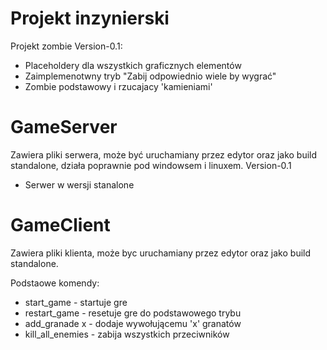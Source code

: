 # Projekt inzynierski
Projekt zombie 
Version-0.1:
* Placeholdery dla wszystkich graficznych elementów
* Zaimplemenotwny tryb "Zabij odpowiednio wiele by wygrać"
* Zombie podstawowy i rzucajacy 'kamieniami'


# GameServer
Zawiera pliki serwera, może być uruchamiany przez edytor oraz jako build standalone, działa poprawnie pod windowsem i linuxem.
Version-0.1 
* Serwer w wersji stanalone

# GameClient
Zawiera pliki klienta, może byc uruchamiany przez edytor oraz jako build standalone.

Podstaowe komendy:
  * start_game - startuje gre
  * restart_game - resetuje gre do podstawowego trybu
  * add_granade x  -  dodaje wywołującemu 'x' granatów
  * kill_all_enemies - zabija wszystkich przeciwników
